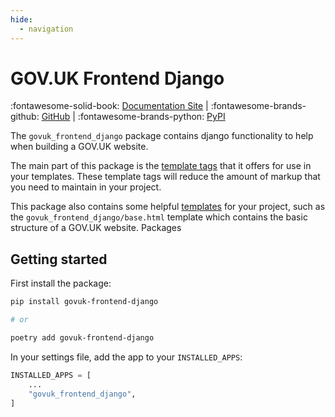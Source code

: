 ```yaml
---
hide:
  - navigation
---
```


# GOV.UK Frontend Django


:fontawesome-solid-book: [Documentation Site](https://uktrade.github.io/govuk-frontend-django/) | :fontawesome-brands-github: [GitHub](https://github.com/uktrade/govuk-frontend-django/) | :fontawesome-brands-python: [PyPI](https://pypi.org/project/govuk-frontend-django/)


The `govuk_frontend_django` package contains django functionality to help when building a GOV.UK website.

The main part of this package is the [template tags](./template-tags/index.md) that it offers for use in your templates. These template tags will reduce the amount of markup that you need to maintain in your project.

This package also contains some helpful [templates](./templates.md) for your project, such as the `govuk_frontend_django/base.html` template which contains the basic structure of a GOV.UK website.
Packages
## Getting started

First install the package:
```bash
pip install govuk-frontend-django

# or

poetry add govuk-frontend-django
```

In your settings file, add the app to your `INSTALLED_APPS`:
```python
INSTALLED_APPS = [
    ...
    "govuk_frontend_django",
]
```
